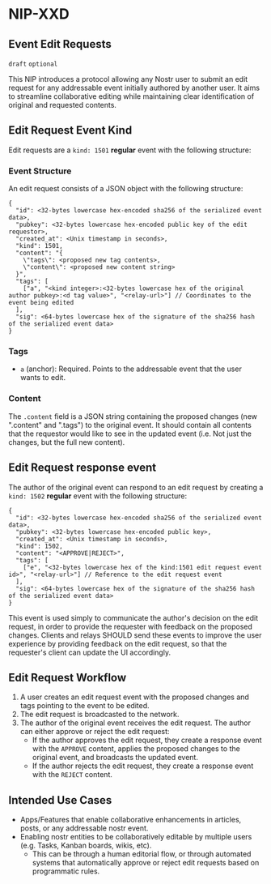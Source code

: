 NIP-XXD
=======

Event Edit Requests
-------------------

`draft` `optional`

This NIP introduces a protocol allowing any Nostr user to submit an edit request for any addressable event initially authored by another user. It aims to streamline collaborative editing while maintaining clear identification of original and requested contents.

## Edit Request Event Kind

Edit requests are a `kind: 1501` **regular** event with the following structure:

### Event Structure

An edit request consists of a JSON object with the following structure:

```jsonc
{
  "id": <32-bytes lowercase hex-encoded sha256 of the serialized event data>,
  "pubkey": <32-bytes lowercase hex-encoded public key of the edit requestor>,
  "created_at": <Unix timestamp in seconds>,
  "kind": 1501,
  "content": "{
    \"tags\": <proposed new tag contents>,
    \"content\": <proposed new content string>
  }",
  "tags": [
    ["a", "<kind integer>:<32-bytes lowercase hex of the original author pubkey>:<d tag value>", "<relay-url>"] // Coordinates to the event being edited
  ],
  "sig": <64-bytes lowercase hex of the signature of the sha256 hash of the serialized event data>
}
```

### Tags

- `a` (anchor): Required. Points to the addressable event that the user wants to edit.

### Content

The `.content` field is a JSON string containing the proposed changes (new ".content" and ".tags") to the original event. It should contain all contents that the requestor would like to see in the updated event (i.e. Not just the changes, but the full new content).

## Edit Request response event

The author of the original event can respond to an edit request by creating a `kind: 1502` **regular** event with the following structure:

```jsonc
{
  "id": <32-bytes lowercase hex-encoded sha256 of the serialized event data>,
  "pubkey": <32-bytes lowercase hex-encoded public key>,
  "created_at": <Unix timestamp in seconds>,
  "kind": 1502,
  "content": "<APPROVE|REJECT>",
  "tags": [
    ["e", "<32-bytes lowercase hex of the kind:1501 edit request event id>", "<relay-url>"] // Reference to the edit request event
  ],
  "sig": <64-bytes lowercase hex of the signature of the sha256 hash of the serialized event data>
}
```

This event is used simply to communicate the author's decision on the edit request, in order to provide the requester with feedback on the proposed changes. Clients and relays SHOULD send these events to improve the user experience by providing feedback on the edit request, so that the requester's client can update the UI accordingly.

## Edit Request Workflow

1. A user creates an edit request event with the proposed changes and tags pointing to the event to be edited.
2. The edit request is broadcasted to the network.
3. The author of the original event receives the edit request. The author can either approve or reject the edit request:
    - If the author approves the edit request, they create a response event with the `APPROVE` content, applies the proposed changes to the original event, and broadcasts the updated event.
    - If the author rejects the edit request, they create a response event with the `REJECT` content.

## Intended Use Cases

- Apps/Features that enable collaborative enhancements in articles, posts, or any addressable nostr event.
- Enabling nostr entities to be collaboratively editable by multiple users (e.g. Tasks, Kanban boards, wikis, etc).
  - This can be through a human editorial flow, or through automated systems that automatically approve or reject edit requests based on programmatic rules.
